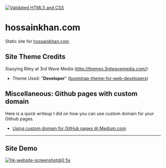 [![Validated HTML5 and CSS](https://github.com/amardeshbd/hossainkhan.com/workflows/Validate/badge.svg)](https://github.com/amardeshbd/hossainkhan.com/actions)

# hossainkhan.com
Static site for [hossainkhan.com](http://hossainkhan.com/)

## Site Theme Credits
Xiaoying Riley at 3rd Wave Media (http://themes.3rdwavemedia.com/)

* Theme Used: "**Developer**" ([bootstrap-theme-for-web-developers](https://themes.3rdwavemedia.com/bootstrap-templates/resume/free-bootstrap-theme-for-web-developers/))

## Miscellaneous: Github pages with custom domain
Here is a quick writeup I did on how you can use custom domain for your Github pages.
 - [Using custom domain for GitHub pages @ Medium.com](https://medium.com/@hossainkhan/using-custom-domain-for-github-pages-86b303d3918a)


----

## Site Demo

[![hk-website-screenshot@0 5x](https://user-images.githubusercontent.com/99822/81755511-ff6bba00-9486-11ea-8713-95cf24981e7b.jpg)](https://user-images.githubusercontent.com/99822/81755510-fed32380-9486-11ea-8596-73068ed55eec.jpg)